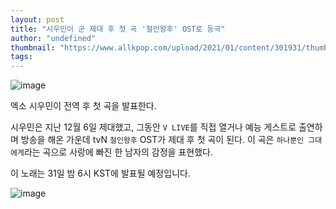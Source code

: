 ```yaml
---
layout: post
title: "시우민이 군 제대 후 첫 곡 '철인왕후' OST로 등극"
author: "undefined"
thumbnail: "https://www.allkpop.com/upload/2021/01/content/301931/thumb/1612053109-20210130-xiumin.jpg"
tags: 
---
```



![image](https://www.allkpop.com/upload/2021/01/content/301931/1612053109-20210130-xiumin.jpg)

엑소 시우민이 전역 후 첫 곡을 발표한다.

시우민은 지난 12월 6일 제대했고, 그동안 `V LIVE`를 직접 열거나 예능 게스트로 출연하며 방송을 해온 가운데 tvN `철인왕후` OST가 제대 후 첫 곡이 된다. 이 곡은 `하나뿐인 그대에게`라는 곡으로 사랑에 빠진 한 남자의 감정을 표현했다.

이 노래는 31일 밤 6시 KST에 발표될 예정입니다.

![image](https://www.allkpop.com/upload/2021/01/content/301935/1612053319-ost.jpg)